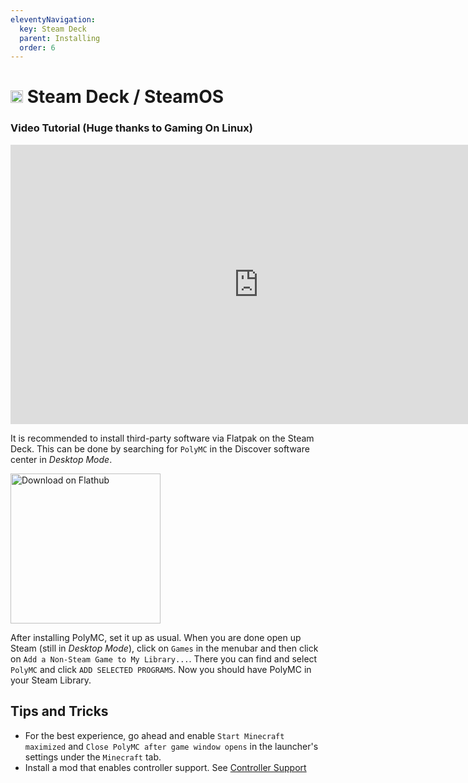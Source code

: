 ```yaml
---
eleventyNavigation:
  key: Steam Deck
  parent: Installing
  order: 6
---
```

# <img src="https://www.vectorlogo.zone/logos/steampowered/steampowered-icon.svg" height="20"/> Steam Deck / SteamOS

### Video Tutorial (Huge thanks to Gaming On Linux)
<iframe width="794" height="447" src="https://www.youtube.com/embed/vj1peBJZ0kk" title="YouTube video player" frameborder="0" allow="accelerometer; autoplay; clipboard-write; encrypted-media; gyroscope; picture-in-picture" allowfullscreen></iframe>

It is recommended to install third-party software via Flatpak on the Steam Deck.
This can be done by searching for `PolyMC` in the Discover software center in *Desktop Mode*.

<a href='https://flathub.org/apps/details/org.polymc.PolyMC'><img width='240' alt='Download on Flathub' src='https://flathub.org/assets/badges/flathub-badge-en.png'/></a>

After installing PolyMC, set it up as usual.
When you are done open up Steam (still in *Desktop Mode*), click on `Games` in the menubar and then click on `Add a Non-Steam Game to My Library...`.
There you can find and select `PolyMC` and click `ADD SELECTED PROGRAMS`.
Now you should have PolyMC in your Steam Library.

## Tips and Tricks

- For the best experience, go ahead and enable `Start Minecraft maximized` and `Close PolyMC after game window opens` in the launcher's settings under the `Minecraft` tab.
- Install a mod that enables controller support. See [Controller Support](../../getting-started/controller-support)

